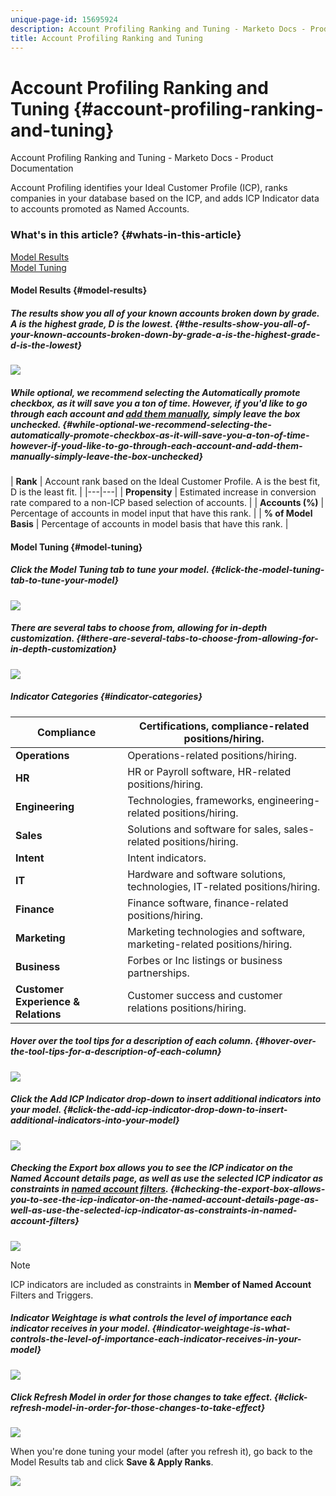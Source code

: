 ```yaml
---
unique-page-id: 15695924
description: Account Profiling Ranking and Tuning - Marketo Docs - Product Documentation
title: Account Profiling Ranking and Tuning
---
```


# Account Profiling Ranking and Tuning {#account-profiling-ranking-and-tuning}

Account Profiling Ranking and Tuning - Marketo Docs - Product Documentation

Account Profiling identifies your Ideal Customer Profile (ICP), ranks companies in your database based on the ICP, and adds ICP Indicator data to accounts promoted as Named Accounts.

### What's in this article? {#whats-in-this-article}

[Model Results](#model-results)  
[Model Tuning](#model-tuning)

#### Model Results {#model-results}

##### The results show you all of your known accounts broken down by grade. A is the highest grade, D is the lowest. {#the-results-show-you-all-of-your-known-accounts-broken-down-by-grade-a-is-the-highest-grade-d-is-the-lowest}

![](assets/results.png)

##### While optional, we recommend selecting the Automatically promote checkbox, as it will save you a ton of time. However, if you'd like to go through each account and [add them manually](http://docs.marketo.com/display/DOCS/Discover+Accounts#DiscoverAccounts-DiscoverCRMAccounts), simply leave the box unchecked. {#while-optional-we-recommend-selecting-the-automatically-promote-checkbox-as-it-will-save-you-a-ton-of-time-however-if-youd-like-to-go-through-each-account-and-add-them-manually-simply-leave-the-box-unchecked}

| **Rank** | 
Account rank based on the Ideal Customer Profile. A is the best fit, D is the least fit.  |
|---|---|
| **Propensity** | 
Estimated increase in conversion rate compared to a non-ICP based selection of accounts.  |
| **Accounts (%)** | 
Percentage of accounts in model input that have this rank.  |
| **% of Model Basis** | 
Percentage of accounts in model basis that have this rank.  |

#### Model Tuning {#model-tuning}

##### Click the Model Tuning tab to tune your model. {#click-the-model-tuning-tab-to-tune-your-model}

![](assets/tuning.png)

##### There are several tabs to choose from, allowing for in-depth customization. {#there-are-several-tabs-to-choose-from-allowing-for-in-depth-customization}

![](assets/tuning-page.png)

##### Indicator Categories {#indicator-categories}

| **Compliance** |Certifications, compliance-related positions/hiring. |
|---|---|
| **Operations** |Operations-related positions/hiring. |
| **HR** |HR or Payroll software, HR-related positions/hiring. |
| **Engineering** |Technologies, frameworks, engineering-related positions/hiring. |
| **Sales** |Solutions and software for sales, sales-related positions/hiring. |
| **Intent** |Intent indicators. |
| **IT** |Hardware and software solutions, technologies, IT-related positions/hiring. |
| **Finance** |Finance software, finance-related positions/hiring. |
| **Marketing** |Marketing technologies and software, marketing-related positions/hiring. |
| **Business** |Forbes or Inc listings or business partnerships. |
| **Customer Experience & Relations** |Customer success and customer relations positions/hiring. |

##### Hover over the tool tips for a description of each column. {#hover-over-the-tool-tips-for-a-description-of-each-column}

![](assets/tool-tip.png)

##### Click the Add ICP Indicator drop-down to insert additional indicators into your model. {#click-the-add-icp-indicator-drop-down-to-insert-additional-indicators-into-your-model}

![](assets/add-icp.png)

##### Checking the Export box allows you to see the ICP indicator on the Named Account details page, as well as use the selected ICP indicator as constraints in [named account filters](http://docs.marketo.com/display/DOCS/Account+Filters). {#checking-the-export-box-allows-you-to-see-the-icp-indicator-on-the-named-account-details-page-as-well-as-use-the-selected-icp-indicator-as-constraints-in-named-account-filters}

![](assets/export.png)

>[!NOTE]
>
>ICP indicators are included as constraints in **Member of Named Account** Filters and Triggers.

##### Indicator Weightage is what controls the level of importance each indicator receives in your model. {#indicator-weightage-is-what-controls-the-level-of-importance-each-indicator-receives-in-your-model}

![](assets/weightage.png)

##### Click Refresh Model in order for those changes to take effect. {#click-refresh-model-in-order-for-those-changes-to-take-effect}

![](assets/refresh-button.png)

When you're done tuning your model (after you refresh it), go back to the Model Results tab and click **Save & Apply Ranks**.

![](assets/ranks.png)


